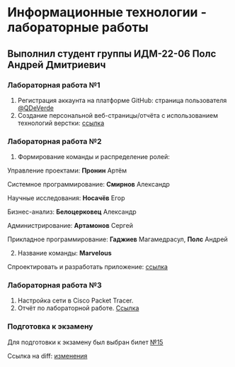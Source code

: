 # Информационные технологии - лабораторные работы

## Выполнил студент группы ИДМ-22-06 Полс Андрей Дмитриевич

### Лабораторная работа №1 

1. Регистрация аккаунта на платформе GitHub: страница пользователя [@QDeVerde](https://github.com/QDeVerde)
2. Создание персональной веб-страницы/отчёта с использованием технологий верстки: [ссылка](https://qdeverde.github.io/it-project/)

### Лабораторная работа №2

1. Формирование команды и распределение ролей:

Управление проектами: **Пронин** Артём

Системное программирование: **Смирнов** Александр

Научные исследования: **Носачёв** Егор

Бизнес-анализ: **Белоцерковец** Александр

Администрирование: **Артамонов** Сергей

Прикладное программирование: **Гаджиев** Магамедрасул, **Полс** Андрей

2. Название команды: **Marvelous**

Спроектировать и разработать приложение: [ссылка](https://react-marvel-explorer.netlify.app/characters)

### Лабораторная работа №3

1. Настройка сети в Cisco Packet Tracer.
2. Отчёт по лабораторной работе. [Ссылка](https://github.com/QDeVerde/it-project/tree/main/lab_3)

### Подготовка к экзамену

Для подготовки к экзамену был выбран билет [№15](https://github.com/stankin/inet-2022/wiki/exam15)

Ссылка на diff: [изменения](https://github.com/stankin/inet-2022/wiki/exam15/_compare/d707d57f93d24943b79faf530b2be436e129c9cb...6f4a898fa3aa63a753797905bb4f6d53d6f8ae58)
